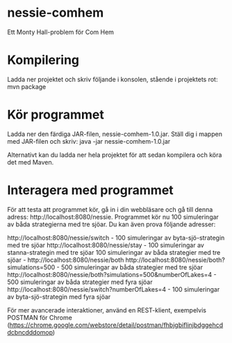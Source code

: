 # nessie-comhem
Ett Monty Hall-problem för Com Hem

# Kompilering
Ladda ner projektet och skriv följande i konsolen, stående i projektets rot:
mvn package

# Kör programmet
Ladda ner den färdiga JAR-filen, nessie-comhem-1.0.jar. Ställ dig i mappen med JAR-filen och skriv:
java -jar nessie-comhem-1.0.jar

Alternativt kan du ladda ner hela projektet för att sedan kompilera och köra det med Maven.

# Interagera med programmet
För att testa att programmet kör, gå in i din webbläsare och gå till denna adress: http://localhost:8080/nessie. Programmet kör nu 100 simuleringar av båda strategierna med tre sjöar. Du kan även prova följande adresser:

http://localhost:8080/nessie/switch - 100 simuleringar av byta-sjö-strategin med tre sjöar
http://localhost:8080/nessie/stay - 100 simuleringar av stanna-strategin med tre sjöar
100 simuleringar av båda strategier med tre sjöar - http://localhost:8080/nessie/both
http://localhost:8080/nessie/both?simulations=500 - 500 simuleringar av båda strategier med tre sjöar
http://localhost:8080/nessie/both?simulations=500&numberOfLakes=4 - 500 simuleringar av båda strategier med fyra sjöar
http://localhost:8080/nessie/switch?numberOfLakes=4 - 100 simuleringar av byta-sjö-strategin med fyra sjöar

För mer avancerade interaktioner, använd en REST-klient, exempelvis POSTMAN för Chrome (https://chrome.google.com/webstore/detail/postman/fhbjgbiflinjbdggehcddcbncdddomop) 

